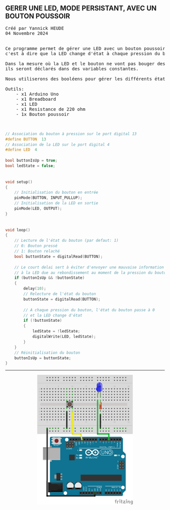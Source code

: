 ## GERER UNE LED, MODE PERSISTANT, AVEC UN BOUTON POUSSOIR

<pre>
Créé par Yannick HEUDE
04 Novembre 2024


Ce programme permet de gérer une LED avec un bouton poussoir de manière persistante,
c'est à dire que la LED change d'état à chaque pression du bouton.

Dans la mesure où la LED et le bouton ne vont pas bouger des ports sur lesquels ils sont connectés,
ils seront déclarés dans des variables constantes.

Nous utiliserons des booléens pour gérer les différents états du bouton et de la LED.

Outils:
    - x1 Arduino Uno
    - x1 Breadboard
    - x1 LED
    - x1 Resistance de 220 ohm
    - 1x Bouton poussoir
</pre>

<br>

```c
// Association du bouton à pression sur le port digital 13 
#define BUTTON  13
// Association de la LED sur le port digital 4
#define LED  4

bool buttonIsUp = true;
bool ledState = false;


void setup()
{
    // Initialisation du bouton en entrée
    pinMode(BUTTON, INPUT_PULLUP);
    // Initialisation de la LED en sortie
    pinMode(LED, OUTPUT);
}


void loop()
{
    // Lecture de l'état du bouton (par defaut: 1)
    // 0: Bouton pressé
    // 1: Bouton relaché
    bool buttonState = digitalRead(BUTTON);

    // Le court delai sert à éviter d'envoyer une mauvaise information 
    // à la LED due au rebondissement au moment de la pression du bouton
    if (buttonIsUp && !buttonState)
    {
        delay(10);
        // Relecture de l'état du bouton
        buttonState = digitalRead(BUTTON);

        // A chaque pression du bouton, l'état du bouton passe à 0 
        // et la LED change d'état
        if (!buttonState)
        {
            ledState = !ledState;
            digitalWrite(LED, ledState);
        }
    }
    // Réinitialisation du bouton
    buttonIsUp = buttonState;
}
```

---

<div align="center">
    <img
        src="https://github.com/AyckinnLisa/arduino/blob/main/LED/pics/02.png"
        style="width:60%">
</div>
